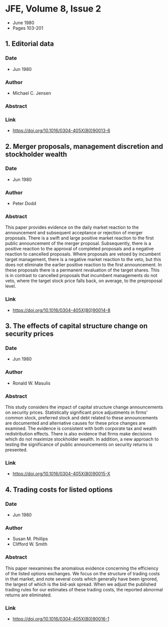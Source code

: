 # JFE, Volume 8, Issue 2
- June 1980
- Pages 103-201

## 1. Editorial data
### Date
- Jun 1980
### Author
- Michael C. Jensen
### Abstract

### Link
- https://doi.org/10.1016/0304-405X(80)90013-6

## 2. Merger proposals, management discretion and stockholder wealth
### Date
- Jun 1980
### Author
- Peter Dodd
### Abstract
This paper provides evidence on the daily market reaction to the announcement and subsequent acceptance or rejection of merger proposals. There is a swift and large positive market reaction to the first public announcement of the merger proposal. Subsequently, there is a positive reaction to the approval of completed proposals and a negative reaction to cancelled proposals. Where proposals are vetoed by incumbent target management, there is a negative market reaction to the veto, but this does not eliminate the earlier positive reaction to the first announcement. In these proposals there is a permanent revaluation of the target shares. This is in contrast to cancelled proposals that incumbent managements do not veto, where the target stock price falls back, on average, to the preproposal level.
### Link
- https://doi.org/10.1016/0304-405X(80)90014-8

## 3. The effects of capital structure change on security prices
### Date
- Jun 1980
### Author
- Ronald W. Masulis
### Abstract
This study considers the impact of capital structure change announcements on security prices. Statistically significant price adjustments in firms' common stock, preferred stock and debt related to these announcements are documented and alternative causes for these price changes are examined. The evidence is consistent with both corporate tax and wealth redistribution effects. There is also evidence that firms make decisions which do not maximize stockholder wealth. In addition, a new approach to testing the significance of public announcements on security returns is presented.
### Link
- https://doi.org/10.1016/0304-405X(80)90015-X

## 4. Trading costs for listed options
### Date
- Jun 1980
### Author
- Susan M. Phillips
- Clifford W. Smith
### Abstract
This paper reexamines the anomalous evidence concerning the efficiency of the listed options exchanges. We focus on the structure of trading costs in that market, and note several costs which generally have been ignored, the largest of which is the bid-ask spread. When we adjust the published trading rules for our estimates of these trading costs, the reported abnormal returns are eliminated.
### Link
- https://doi.org/10.1016/0304-405X(80)90016-1

